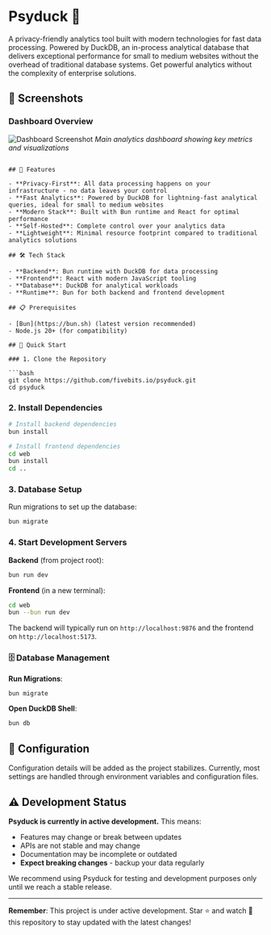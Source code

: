 # Psyduck 🦆

A privacy-friendly analytics tool built with modern technologies for fast data processing. Powered by DuckDB, an in-process analytical database that delivers exceptional performance for small to medium websites without the overhead of traditional database systems. Get powerful analytics without the complexity of enterprise solutions.

## 📸 Screenshots

### Dashboard Overview

![Dashboard Screenshot](https://github.com/user-attachments/assets/e08259d2-13a0-4c53-ab2c-bbaf9b976aa1)
_Main analytics dashboard showing key metrics and visualizations_

````

## 🌟 Features

- **Privacy-First**: All data processing happens on your infrastructure - no data leaves your control
- **Fast Analytics**: Powered by DuckDB for lightning-fast analytical queries, ideal for small to medium websites
- **Modern Stack**: Built with Bun runtime and React for optimal performance
- **Self-Hosted**: Complete control over your analytics data
- **Lightweight**: Minimal resource footprint compared to traditional analytics solutions

## 🛠️ Tech Stack

- **Backend**: Bun runtime with DuckDB for data processing
- **Frontend**: React with modern JavaScript tooling
- **Database**: DuckDB for analytical workloads
- **Runtime**: Bun for both backend and frontend development

## 📋 Prerequisites

- [Bun](https://bun.sh) (latest version recommended)
- Node.js 20+ (for compatibility)

## 🚀 Quick Start

### 1. Clone the Repository

```bash
git clone https://github.com/fivebits.io/psyduck.git
cd psyduck
````

### 2. Install Dependencies

```bash
# Install backend dependencies
bun install

# Install frontend dependencies
cd web
bun install
cd ..
```

### 3. Database Setup

Run migrations to set up the database:

```bash
bun migrate
```

### 4. Start Development Servers

**Backend** (from project root):

```bash
bun run dev
```

**Frontend** (in a new terminal):

```bash
cd web
bun --bun run dev
```

The backend will typically run on `http://localhost:9876` and the frontend on `http://localhost:5173`.

### 🗄️ Database Management

**Run Migrations**:

```bash
bun migrate
```

**Open DuckDB Shell**:

```bash
bun db
```

## 🔧 Configuration

Configuration details will be added as the project stabilizes. Currently, most settings are handled through environment variables and configuration files.

## ⚠️ Development Status

**Psyduck is currently in active development.** This means:

- Features may change or break between updates
- APIs are not stable and may change
- Documentation may be incomplete or outdated
- **Expect breaking changes** - backup your data regularly

We recommend using Psyduck for testing and development purposes only until we reach a stable release.

---

**Remember**: This project is under active development. Star ⭐ and watch 👀 this repository to stay updated with the latest changes!
